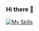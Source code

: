 ### Hi there 👋
[![My Skills](https://skillicons.dev/icons?i=docker,aws,py,django,fastapi,postman,git,postgres,mongodb,,html,css,js,vue,flutter&perline=9)](https://skillicons.dev)
